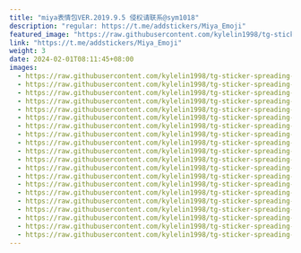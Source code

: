 ```yaml
---
title: "miya表情包VER.2019.9.5 侵权请联系@sym1018"
description: "regular: https://t.me/addstickers/Miya_Emoji"
featured_image: "https://raw.githubusercontent.com/kylelin1998/tg-sticker-spreading-worldwide-images/main/img/60e763fa-f8e3-4dca-83d4-fc0b9d91537c.jpg"
link: "https://t.me/addstickers/Miya_Emoji"
weight: 3
date: 2024-02-01T08:11:45+08:00
images:
  - https://raw.githubusercontent.com/kylelin1998/tg-sticker-spreading-worldwide-images/main/img/60e763fa-f8e3-4dca-83d4-fc0b9d91537c.jpg
  - https://raw.githubusercontent.com/kylelin1998/tg-sticker-spreading-worldwide-images/main/img/749b84df-451e-45ca-bf23-e1430a196ad3.jpg
  - https://raw.githubusercontent.com/kylelin1998/tg-sticker-spreading-worldwide-images/main/img/86d24677-9029-45d1-bd44-72a8d0d502d2.jpg
  - https://raw.githubusercontent.com/kylelin1998/tg-sticker-spreading-worldwide-images/main/img/2c44d4e0-f665-488a-9564-965c19cb0c6d.jpg
  - https://raw.githubusercontent.com/kylelin1998/tg-sticker-spreading-worldwide-images/main/img/3e48c998-8743-4799-8a19-c6583ff93835.jpg
  - https://raw.githubusercontent.com/kylelin1998/tg-sticker-spreading-worldwide-images/main/img/d9319eed-5ea8-4378-9817-67862739ced7.jpg
  - https://raw.githubusercontent.com/kylelin1998/tg-sticker-spreading-worldwide-images/main/img/c5e749c4-d28e-4dd9-ac7e-4f82b2b5eb73.jpg
  - https://raw.githubusercontent.com/kylelin1998/tg-sticker-spreading-worldwide-images/main/img/2581aa7a-8fc2-411c-8e81-fd1714408e4e.jpg
  - https://raw.githubusercontent.com/kylelin1998/tg-sticker-spreading-worldwide-images/main/img/596dce50-87ec-447d-a85a-f9a6578b096c.jpg
  - https://raw.githubusercontent.com/kylelin1998/tg-sticker-spreading-worldwide-images/main/img/df7d1c5b-0f0b-49a4-b0fb-147ec97004e9.jpg
  - https://raw.githubusercontent.com/kylelin1998/tg-sticker-spreading-worldwide-images/main/img/7abc76b4-33ac-4cb2-93da-e06c548bc283.jpg
  - https://raw.githubusercontent.com/kylelin1998/tg-sticker-spreading-worldwide-images/main/img/89f044f4-751d-4436-83e3-695acd00b053.jpg
  - https://raw.githubusercontent.com/kylelin1998/tg-sticker-spreading-worldwide-images/main/img/c149eae0-32cc-42af-a9e3-049f3313449c.jpg
  - https://raw.githubusercontent.com/kylelin1998/tg-sticker-spreading-worldwide-images/main/img/5238a3ef-364d-4bec-9a57-ed2aa8e1c3c5.jpg
  - https://raw.githubusercontent.com/kylelin1998/tg-sticker-spreading-worldwide-images/main/img/351f4c24-5a50-4538-8175-490a53495cbf.jpg
  - https://raw.githubusercontent.com/kylelin1998/tg-sticker-spreading-worldwide-images/main/img/93dd1a5f-28e7-49f7-9d52-72d15bb87536.jpg
  - https://raw.githubusercontent.com/kylelin1998/tg-sticker-spreading-worldwide-images/main/img/aca2f6b3-c3b1-432b-9aa5-05919dc970d1.jpg
  - https://raw.githubusercontent.com/kylelin1998/tg-sticker-spreading-worldwide-images/main/img/a49b8e4d-cd2b-4f66-b0a7-ce64ae5b8576.jpg
  - https://raw.githubusercontent.com/kylelin1998/tg-sticker-spreading-worldwide-images/main/img/b0b5ea92-2d59-4db9-a20c-bc63e118bc9f.jpg
  - https://raw.githubusercontent.com/kylelin1998/tg-sticker-spreading-worldwide-images/main/img/988d8126-cd47-4098-9367-a43af88385e3.jpg
---
```

